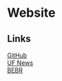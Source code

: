 # Website
## Links
[GitHub](http://github.com)  
[UF News](https://news.ufl.edu)  
[BEBR](https://www.bebr.ufl.edu)  
##
